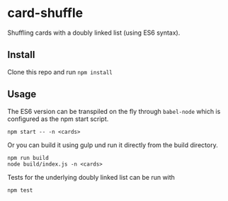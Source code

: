 # card-shuffle
Shuffling cards with a doubly linked list (using ES6 syntax).

## Install
Clone this repo and run `npm install`

## Usage
The ES6 version can be transpiled on the fly through `babel-node` which is configured as the npm start script.
```
npm start -- -n <cards>
```
Or you can build it using gulp und run it directly from the build directory.
```
npm run build
node build/index.js -n <cards>
```

Tests for the underlying doubly linked list can be run with
```
npm test
```
